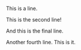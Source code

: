 This is a line.

This is the second line!

And this is the final line.

Another fourth line. This is it.
